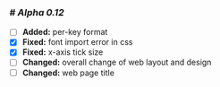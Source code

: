 ### *# Alpha 0.12*

- [ ] **Added:** per-key format
- [x] **Fixed:** font import error in css
- [x] **Fixed:** x-axis tick size
- [ ] **Changed:** overall change of web layout and design
- [ ] **Changed:** web page title